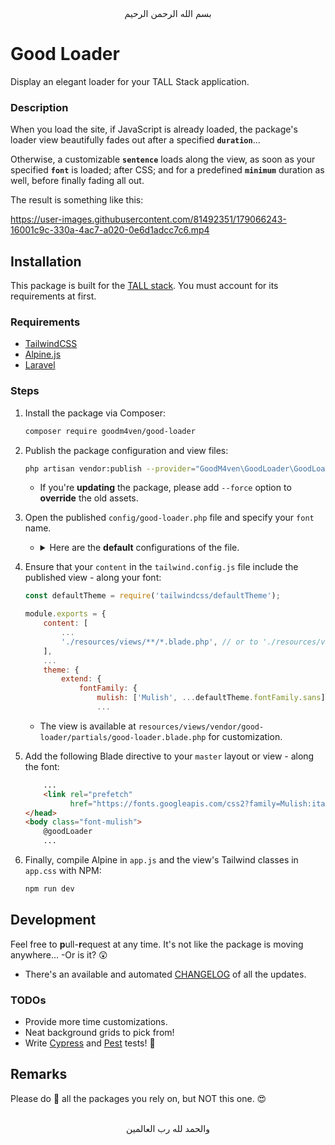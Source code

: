 <div align="center">
    بسم الله الرحمن الرحيم
</div>

# Good Loader

Display an elegant loader for your TALL Stack application.

### Description

When you load the site, if JavaScript is already loaded, the package's loader view beautifully fades out after a specified **`duration`**...

Otherwise, a customizable **`sentence`** loads along the view, as soon as your specified **`font`** is loaded; after CSS; and for a predefined **`minimum`** duration as well, before finally fading all out.

The result is something like this:

https://user-images.githubusercontent.com/81492351/179066243-16001c9c-330a-4ac7-a020-0e6d1adcc7c6.mp4


## Installation

This package is built for the [TALL stack](https://tallstack.dev). You must account for its requirements at first.

### Requirements

- [TailwindCSS](https://tailwindcss.com)
- [Alpine.js](https://alpinejs.dev)
- [Laravel](https://laravel.com)

### Steps

1. Install the package via Composer:

   ```bash
   composer require goodm4ven/good-loader
   ```

2. Publish the package configuration and view files:

   ```bash
   php artisan vendor:publish --provider="GoodM4ven\GoodLoader\GoodLoaderServiceProvider"
   ```

   - If you're **updating** the package, please add `--force` option to **override** the old assets.

3. Open the published `config/good-loader.php` file and specify your `font` name.

   - <details>
       <summary>
         Here are the <b>default</b> configurations of the file.
       </summary><br>

     ```php
     /*
      |--------------------------------------------------------------------------
      | Loading Font
      |--------------------------------------------------------------------------
      |
      | Provide the name of the font you're using, so that the sentence won't
      | load until that font is loaded at least.
      |
      */

     'font' => env('GOOD_LOADER_FONT', 'Mulish'),


     /*
      |--------------------------------------------------------------------------
      | Loading Sentence
      |--------------------------------------------------------------------------
      |
      | Customize the sentence which shows up at the center of the screen before
      | the page is completely loaded.
      |
      */

     'sentence' => env('GOOD_LOADER_SENTENCE', 'Loading...'),


     /*
      |--------------------------------------------------------------------------
      | Loading Transitions
      |--------------------------------------------------------------------------
      |
      | The time it takes to transition (fade) the `background` and the `sentence`.
      |
      */

     'transitions' => [
         'background' => env('GOOD_LOADER_TRANSITIONS_BACKGROUND', 1000),
         'sentence' => env('GOOD_LOADER_TRANSITIONS_SENTENCE', 300),
     ],


     /*
      |--------------------------------------------------------------------------
      | Loading Durations
      |--------------------------------------------------------------------------
      |
      | The time it takes for the `sentence` to start `animating`, as things are
      | still not loaded...
      |
      */

     'durations' => [
         'sentence-animating' => env('GOOD_LOADER_DURATIONS_SENTENCE_ANIMATING', 750),
     ],
     ```
     </details>

4. Ensure that your `content` in the `tailwind.config.js` file include the published view - along your font:

   ```js
   const defaultTheme = require('tailwindcss/defaultTheme');

   module.exports = {
       content: [
           ...
           './resources/views/**/*.blade.php', // or to './resources/views/vendor/good-loader/**' specifically...
       ],
       ...
       theme: {
           extend: {
               fontFamily: {
                   mulish: ['Mulish', ...defaultTheme.fontFamily.sans],
                   ...
   ```

   - The view is available at `resources/views/vendor/good-loader/partials/good-loader.blade.php` for customization.

5. Add the following Blade directive to your `master` layout or view - along the font:

   ```html
       ...
       <link rel="prefetch"
             href="https://fonts.googleapis.com/css2?family=Mulish:ital,wght@0,200;0,300;0,400;0,500;0,600;0,700;0,800;0,900;1,200;1,300;1,400;1,500;1,600;1,700;1,800;1,900">
   </head>
   <body class="font-mulish">
       @goodLoader
       ...
   ```

6. Finally, compile Alpine in `app.js` and the view's Tailwind classes in `app.css` with NPM:

   ```bash
   npm run dev
   ```


## Development

Feel free to **p**ull-**r**equest at any time. It's not like the package is moving anywhere... -Or is it? 😲

- There's an available and automated [CHANGELOG](CHANGELOG.md) of all the updates.

### TODOs

- Provide more time customizations.
- Neat background grids to pick from!
- Write [Cypress](https://cypress.io) and [Pest](https://pestphp.com/) tests! 🥲


## Remarks

Please do 🌟 all the packages you rely on, but NOT this one. 😍


<div align="center">
    <br>والحمد لله رب العالمين
</div>
